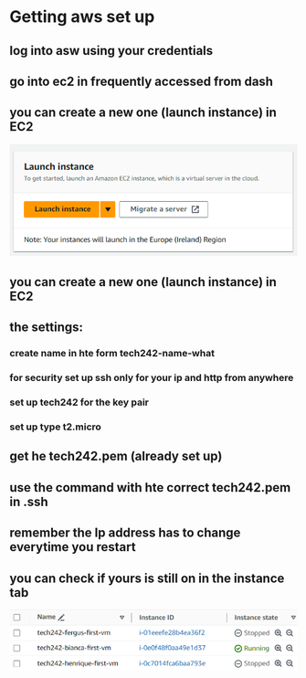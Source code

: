 # Getting aws set up

## log into asw using your credentials

## go into ec2 in frequently accessed from dash

## you can create a new one (launch instance) in EC2
![launch instance](image.png)

## you can create a new one (launch instance) in EC2

## the settings:
### create name in hte form tech242-name-what
### for security set up ssh only for your ip and http from anywhere
### set up tech242 for the key pair
### set up type t2.micro

## get he tech242.pem (already set up)

## use the command with hte correct tech242.pem in .ssh

## remember the Ip address has to change everytime you restart

## you can check if yours is still on in the instance tab
![Alt text](image-1.png)

